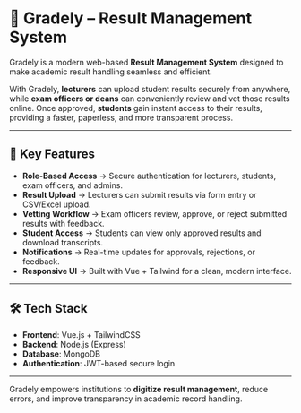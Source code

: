 # 📘 Gradely – Result Management System

Gradely is a modern web-based **Result Management System** designed to make academic result handling seamless and efficient.  

With Gradely, **lecturers** can upload student results securely from anywhere, while **exam officers or deans** can conveniently review and vet those results online. Once approved, **students** gain instant access to their results, providing a faster, paperless, and more transparent process.

---

## 🚀 Key Features
- **Role-Based Access** → Secure authentication for lecturers, students, exam officers, and admins.  
- **Result Upload** → Lecturers can submit results via form entry or CSV/Excel upload.  
- **Vetting Workflow** → Exam officers review, approve, or reject submitted results with feedback.  
- **Student Access** → Students can view only approved results and download transcripts.  
- **Notifications** → Real-time updates for approvals, rejections, or feedback.  
- **Responsive UI** → Built with Vue + Tailwind for a clean, modern interface.  

---

## 🛠️ Tech Stack
- **Frontend**: Vue.js + TailwindCSS  
- **Backend**: Node.js (Express)  
- **Database**: MongoDB  
- **Authentication**: JWT-based secure login  

---

Gradely empowers institutions to **digitize result management**, reduce errors, and improve transparency in academic record handling.
